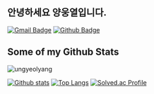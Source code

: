 ## 안녕하세요 양웅열입니다.
[![Gmail Badge](https://img.shields.io/badge/-yuy8150@gmail.com-c14438?style=flat&logo=Gmail&logoColor=white&link=mailto:yuy8150@gmail.com)](mailto:yuy8150@gmail.com) [![Github Badge](https://img.shields.io/badge/-ungyeolyang-grey?style=flat&logo=github&logoColor=white&link=https://github.com/ungyeolyang/)](https://www.github.com/ungyeolyang/) <p align='left'></p>
## Some of my Github Stats
<p align=left> <img src=https://komarev.com/ghpvc/?username=ungyeolyang alt=ungyeolyang /> </p>

[![Github stats](https://github-readme-stats.vercel.app/api?username=ungyeolyang&show_icons=true&include_all_commits=true&hide_rank=true)](https://github.com/ungyeolyang/github-readme-stats)
[![Top Langs](https://github-readme-stats.vercel.app/api/top-langs/?username=ungyeolyang&layout=compact)](https://github.com/ungyeolyang/github-readme-stats)
[![Solved.ac Profile](http://mazassumnida.wtf/api/v2/generate_badge?boj=yuy8150)](https://solved.ac/yuy8150/)

